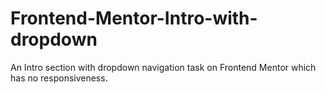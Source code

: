 # Frontend-Mentor-Intro-with-dropdown
An Intro section with dropdown navigation task on Frontend Mentor which has no responsiveness.
